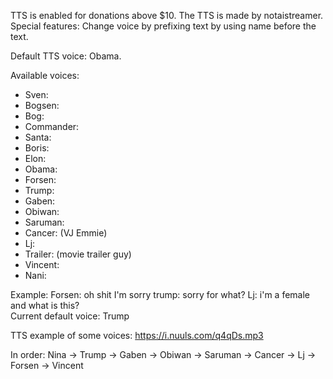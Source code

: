 TTS is enabled for donations above $10. The TTS is made by notaistreamer.  
Special features: Change voice by prefixing text by using name before the text.

Default TTS voice: Obama.

Available voices:
- Sven:
- Bogsen:
- Bog:
- Commander:
- Santa:
- Boris:
- Elon:
- Obama:
- Forsen:
- Trump:
- Gaben:
- Obiwan:
- Saruman:
- Cancer: (VJ Emmie)
- Lj:
- Trailer: (movie trailer guy)
- Vincent:
- Nani:


Example: Forsen: oh shit I'm sorry trump: sorry for what? Lj: i'm a female and what is this?  
Current default voice: Trump

TTS example of some voices: 
https://i.nuuls.com/q4qDs.mp3

In order: Nina -> Trump -> Gaben -> Obiwan -> Saruman -> Cancer -> Lj -> Forsen -> Vincent
